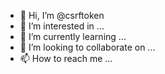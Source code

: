 - 👋 Hi, I’m @csrftoken
- 👀 I’m interested in ...
- 🌱 I’m currently learning ...
- 💞️ I’m looking to collaborate on ...
- 📫 How to reach me ...

<!---
csrftoken/csrftoken is a ✨ special ✨ repository because its `README.md` (this file) appears on your GitHub profile.
You can click the Preview link to take a look at your changes.
--->
